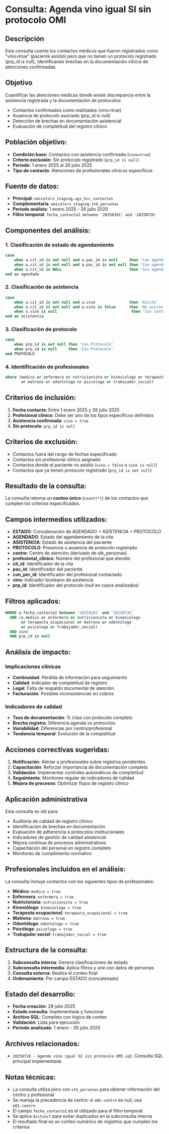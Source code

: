 # Consulta: Agenda vino igual SI sin protocolo OMI

## Descripción
Esta consulta cuenta los contactos médicos que fueron registrados como "vino=true" (paciente asistió) pero que no tienen un protocolo registrado (prp_id is null), identificando brechas en la documentación clínica de atenciones confirmadas.

## Objetivo
Cuantificar las atenciones médicas donde existe discrepancia entre la asistencia registrada y la documentación de protocolos:
- Contactos confirmados como realizados (vino=true)
- Ausencia de protocolo asociado (prp_id is null)
- Detección de brechas en documentación asistencial
- Evaluación de completitud del registro clínico

## Población objetivo:
- **Condición base**: Contactos con asistencia confirmada (`vino=true`)
- **Criterio exclusión**: Sin protocolo registrado (`prp_id is null`)
- **Periodo**: 1 enero 2025 al 26 julio 2025
- **Tipo de contacto**: Atenciones de profesionales clínicos específicos

## Fuente de datos:
- **Principal**: `omicolors_staging.ugi_hcc_contactos`
- **Complementaria**: `omicolors_staging.stk_personas`
- **Periodo análisis**: 1 enero 2025 - 26 julio 2025
- **Filtro temporal**: `fecha_contacto2 between '20250101' and '20250726'`

## Componentes del análisis:

### 1. Clasificación de estado de agendamiento
```sql
case 
    when a.cit_id is not null and a.pac_id is null     then 'Con agenda sin agendamiento'
    when a.cit_id is not null and a.pac_id is not null then 'Con agenda agendado'
    when a.cit_id is NULL                              then 'Sin agenda'
end as agendado
```

### 2. Clasificación de asistencia
```sql
case 
    when a.cit_id is not null and a.vino               then 'Asiste'
    when a.cit_id is not null and a.vino is false      then 'No asiste'
    when a.vino is null                                 then 'Sin control de asistencia'
end as asistencia
```

### 3. Clasificación de protocolo
```sql
case 
    when prp_id is not null then 'Con Protocolo'
    when prp_id is null     then 'Sin Protocolo'
end PROTOCOLO
```

### 4. Identificación de profesionales
```sql
where (medico or enfermera or nutricionista or kinesiologo or terapeuta_ocupacional 
       or matrona or odontologo or psicologa or trabajador_social)
```

## Criterios de inclusión:
1. **Fecha contacto**: Entre 1 enero 2025 y 26 julio 2025
2. **Profesional clínico**: Debe ser uno de los tipos específicos definidos
3. **Asistencia confirmada**: `vino = true`
4. **Sin protocolo**: `prp_id is null`

## Criterios de exclusión:
- Contactos fuera del rango de fechas especificado
- Contactos sin profesional clínico asignado
- Contactos donde el paciente no asistió (`vino = false` o `vino is null`)
- Contactos que ya tienen protocolo registrado (`prp_id is not null`)

## Resultado de la consulta:
La consulta retorna un **conteo único** (`count(*)`) de los contactos que cumplen los criterios especificados.

## Campos intermedios utilizados:
- **ESTADO**: Concatenación de AGENDADO + ASISTENCIA + PROTOCOLO
- **AGENDADO**: Estado del agendamiento de la cita
- **ASISTENCIA**: Estado de asistencia del paciente
- **PROTOCOLO**: Presencia o ausencia de protocolo registrado
- **centro**: Centro de atención (derivado de stk_personas)
- **profesional_clinico**: Nombre del profesional que atendió
- **cit_id**: Identificador de la cita
- **pac_id**: Identificador del paciente
- **con_per_id**: Identificador del profesional contactado
- **vino**: Indicador booleano de asistencia
- **prp_id**: Identificador del protocolo (null en casos analizados)

## Filtros aplicados:
```sql
WHERE a.fecha_contacto2 between '20250101' and '20250726' 
  AND (a.medico or enfermera or nutricionista or kinesiologo 
       or terapeuta_ocupacional or matrona or odontologo 
       or psicologa or trabajador_social)
  AND vino 
  AND prp_id is null
```

## Análisis de impacto:

### Implicaciones clínicas
- **Continuidad**: Pérdida de información para seguimiento
- **Calidad**: Indicador de completitud de registro
- **Legal**: Falta de respaldo documental de atención
- **Facturación**: Posibles inconsistencias en cobros

### Indicadores de calidad
- **Tasa de documentación**: % citas con protocolo completo
- **Brecha registro**: Diferencia agenda vs protocolos
- **Variabilidad**: Diferencias por centro/profesional
- **Tendencia temporal**: Evolución de la completitud

## Acciones correctivas sugeridas:
1. **Notificación**: Alertar a profesionales sobre registros pendientes
2. **Capacitación**: Reforzar importancia de documentación completa
3. **Validación**: Implementar controles automáticos de completitud
4. **Seguimiento**: Monitoreo regular de indicadores de calidad
5. **Mejora de procesos**: Optimizar flujos de registro clínico

## Aplicación administrativa
Esta consulta es útil para:
- Auditoría de calidad de registro clínico
- Identificación de brechas en documentación
- Evaluación de adherencia a protocolos institucionales
- Indicadores de gestión de calidad asistencial
- Mejora continua de procesos administrativos
- Capacitación del personal en registro completo
- Monitoreo de cumplimiento normativo

## Profesionales incluidos en el análisis:
La consulta incluye contactos con los siguientes tipos de profesionales:
- **Médico**: `medico = true`
- **Enfermera**: `enfermera = true`
- **Nutricionista**: `nutricionista = true`
- **Kinesiólogo**: `kinesiologo = true`
- **Terapeuta ocupacional**: `terapeuta_ocupacional = true`
- **Matrona**: `matrona = true`
- **Odontólogo**: `odontologo = true`
- **Psicóloga**: `psicologa = true`
- **Trabajador social**: `trabajador_social = true`

## Estructura de la consulta:
1. **Subconsulta interna**: Genera clasificaciones de estado
2. **Subconsulta intermedia**: Aplica filtros y une con datos de personas
3. **Consulta externa**: Realiza el conteo final
4. **Ordenamiento**: Por campo ESTADO (concatenado)

## Estado del desarrollo:
- **Fecha creación**: 28 julio 2025
- **Estado consulta**: Implementada y funcional
- **Archivo SQL**: Completo con lógica de conteo
- **Validación**: Lista para ejecución
- **Periodo analizado**: 1 enero - 26 julio 2025

## Archivos relacionados:
- `20250728 - Agenda vino igual SI sin protocolo OMI.sql`: Consulta SQL principal implementada

## Notas técnicas:
- La consulta utiliza joins con `stk_personas` para obtener información del centro y profesional
- Se maneja la precedencia de centro: si `a02.centro` es null, usa `a01.centro`
- El campo `fecha_contacto2` es el utilizado para el filtro temporal
- Se aplica `distinct` para evitar duplicados en la subconsulta interna
- El resultado final es un conteo numérico de registros que cumplen los criterios